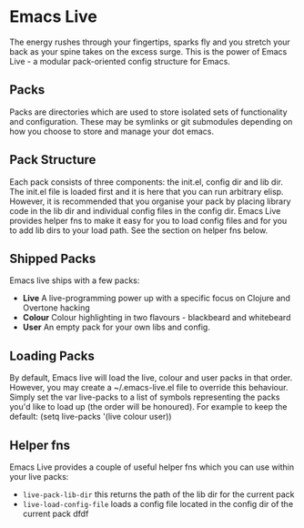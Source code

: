 Emacs Live
==========

The energy rushes through your fingertips, sparks fly and you
stretch your back as your spine takes on the excess surge. This is
the power of Emacs Live - a modular pack-oriented config structure
for Emacs.

Packs
-----

Packs are directories which are used to store isolated sets of
functionality and configuration. These may be symlinks or git
submodules depending on how you choose to store and manage your dot
emacs.

Pack Structure
--------------

Each pack consists of three components: the init.el, config dir and
lib dir. The init.el file is loaded first and it is here that you
can run arbitrary elisp. However, it is recommended that you
organise your pack by placing library code in the lib dir and
individual config files in the config dir. Emacs Live provides
helper fns to make it easy for you to load config files and for you
to add lib dirs to your load path. See the section on helper fns
below.

Shipped Packs
-------------

Emacs live ships with a few packs:
* **Live** A live-programming power up with a specific focus on Clojure and Overtone hacking
* **Colour** Colour highlighting in two flavours - blackbeard and whitebeard
* **User** An empty pack for your own libs and config.

Loading Packs
-------------

By default, Emacs live will load the live, colour and user packs in
that order. However, you may create a ~/.emacs-live.el file to
override this behaviour. Simply set the var live-packs to a list of
symbols representing the packs you'd like to load up (the order
will be honoured). For example to keep the default:
(setq live-packs '(live colour user))

Helper fns
----------

Emacs Live provides a couple of useful helper fns which you can use
within your live packs:

* `live-pack-lib-dir` this returns the path of the lib dir for the current pack
* `live-load-config-file` loads a config file located in the config dir of the current pack
dfdf
